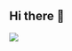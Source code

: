 ## Hi there 👋

<img src="[https://raw.githubusercontent.com/M0nica/M0nica/master/gh-header-image-cropped.png](https://github.com/duyvoo/duyvoo/blob/eb8ebdf66bea09830800f9d05bb664641ce5a8d1/4930db48002457.588b576d6638b.gif)">

